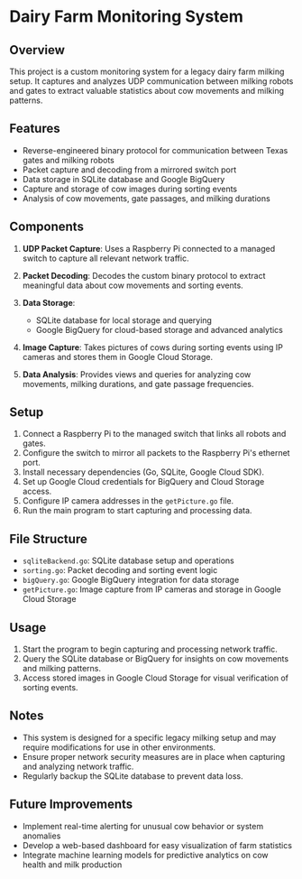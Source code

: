 # Dairy Farm Monitoring System

## Overview

This project is a custom monitoring system for a legacy dairy farm milking setup. It captures and analyzes UDP communication between milking robots and gates to extract valuable statistics about cow movements and milking patterns.

## Features

- Reverse-engineered binary protocol for communication between Texas gates and milking robots
- Packet capture and decoding from a mirrored switch port
- Data storage in SQLite database and Google BigQuery
- Capture and storage of cow images during sorting events
- Analysis of cow movements, gate passages, and milking durations

## Components

1. **UDP Packet Capture**: Uses a Raspberry Pi connected to a managed switch to capture all relevant network traffic.

2. **Packet Decoding**: Decodes the custom binary protocol to extract meaningful data about cow movements and sorting events.

3. **Data Storage**:
   - SQLite database for local storage and querying
   - Google BigQuery for cloud-based storage and advanced analytics

4. **Image Capture**: Takes pictures of cows during sorting events using IP cameras and stores them in Google Cloud Storage.

5. **Data Analysis**: Provides views and queries for analyzing cow movements, milking durations, and gate passage frequencies.

## Setup

1. Connect a Raspberry Pi to the managed switch that links all robots and gates.
2. Configure the switch to mirror all packets to the Raspberry Pi's ethernet port.
3. Install necessary dependencies (Go, SQLite, Google Cloud SDK).
4. Set up Google Cloud credentials for BigQuery and Cloud Storage access.
5. Configure IP camera addresses in the `getPicture.go` file.
6. Run the main program to start capturing and processing data.

## File Structure

- `sqliteBackend.go`: SQLite database setup and operations
- `sorting.go`: Packet decoding and sorting event logic
- `bigQuery.go`: Google BigQuery integration for data storage
- `getPicture.go`: Image capture from IP cameras and storage in Google Cloud Storage

## Usage

1. Start the program to begin capturing and processing network traffic.
2. Query the SQLite database or BigQuery for insights on cow movements and milking patterns.
3. Access stored images in Google Cloud Storage for visual verification of sorting events.

## Notes

- This system is designed for a specific legacy milking setup and may require modifications for use in other environments.
- Ensure proper network security measures are in place when capturing and analyzing network traffic.
- Regularly backup the SQLite database to prevent data loss.

## Future Improvements

- Implement real-time alerting for unusual cow behavior or system anomalies
- Develop a web-based dashboard for easy visualization of farm statistics
- Integrate machine learning models for predictive analytics on cow health and milk production

